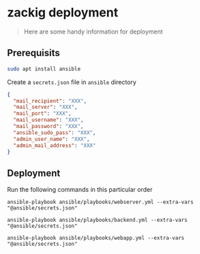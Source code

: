 # zackig deployment

> Here are some handy information for deployment


## Prerequisits

```bash
sudo apt install ansible
```


Create a `secrets.json` file in `ansible` directory

```json
{
  "mail_recipient": "XXX",
  "mail_server": "XXX",
  "mail_port": "XXX",
  "mail_username": "XXX",
  "mail_password": "XXX",
  "ansible_sudo_pass": "XXX",
  "admin_user_name": "XXX",
  "admin_mail_address": "XXX"
}
```


## Deployment

Run the following commands in this particular order

`ansible-playbook ansible/playbooks/webserver.yml --extra-vars "@ansible/secrets.json"`

`ansible-playbook ansible/playbooks/backend.yml --extra-vars "@ansible/secrets.json"`

`ansible-playbook ansible/playbooks/webapp.yml --extra-vars "@ansible/secrets.json"`
